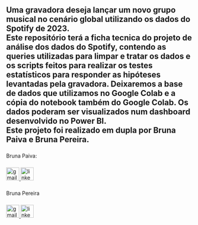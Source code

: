 <h2 align="left"><br>Uma gravadora deseja lançar um novo grupo musical  no cenário global utilizando os dados do Spotify de 2023.<br>Este repositório terá a ficha tecnica do projeto de análise dos dados do Spotify, contendo as queries utilizadas para limpar e tratar os dados e os scripts feitos para realizar os testes estatísticos para responder as hipóteses levantadas pela gravadora. Deixaremos a base de dados que utilizamos no Google Colab e a cópia do notebook também do Google Colab. Os dados poderam ser visualizados num dashboard desenvolvido no Power BI. <br>Este projeto foi realizado em dupla por Bruna Paiva e Bruna Pereira.</h2>

###

<p align="left">Bruna Paiva:</p>

###

<div align="left">
  <a href="brunasap16@gmail.com" target="_blank">
    <img src="https://img.shields.io/static/v1?message=Gmail&logo=gmail&label=&color=D14836&logoColor=white&labelColor=&style=for-the-badge" height="35" alt="gmail logo"  />
  </a>
  <a href="www.linkedin.com/in/bruna-paiva16" target="_blank">
    <img src="https://img.shields.io/static/v1?message=LinkedIn&logo=linkedin&label=&color=0077B5&logoColor=white&labelColor=&style=for-the-badge" height="35" alt="linkedin logo"  />
  </a>
</div>

###

<p align="left">Bruna Pereira</p>

###

<div align="left">
  <a href="brunapereirabittencourt@gmail.com" target="_blank">
    <img src="https://img.shields.io/static/v1?message=Gmail&logo=gmail&label=&color=D14836&logoColor=white&labelColor=&style=for-the-badge" height="35" alt="gmail logo"  />
  </a>
  <a href="https://www.linkedin.com/in/pereirasbruna/" target="_blank">
    <img src="https://img.shields.io/static/v1?message=LinkedIn&logo=linkedin&label=&color=0077B5&logoColor=white&labelColor=&style=for-the-badge" height="35" alt="linkedin logo"  />
  </a>
</div>

###
